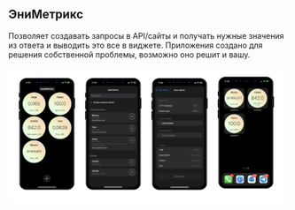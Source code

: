 ## ЭниМетрикс

Позволяет создавать запросы в API/сайты и получать нужные значения из ответа и выводить это все в виджете.
Приложения создано для решения собственной проблемы, возможно оно решит и вашу.

![Preview](preview.png)


